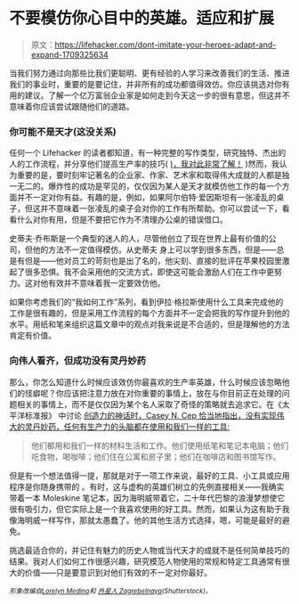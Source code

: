 # 不要模仿你心目中的英雄。适应和扩展

> 原文：<https://lifehacker.com/dont-imitate-your-heroes-adapt-and-expand-1709325634>

当我们努力通过向那些比我们更聪明、更有经验的人学习来改善我们的生活、推进我们的事业时，重要的是要记住，并非所有的成功都值得效仿。你应该挑选对你有用的建议。了解一个亿万富翁企业家是如何走到今天这一步的很有意思，但这并不意味着你应该尝试跟随他们的道路。



### 你可能不是天才(这没关系)

任何一个 Lifehacker 的读者都知道，有一种完整的写作类型，研究独特、杰出的人的工作流程，并分享他们提高生产率的技巧( [)，我对此非常了解！](http://lifehacker.com/howiwork#_ga=1.149471603.410417895.1430444016) )然而，我认为重要的是，要时刻牢记著名的企业家、作家、艺术家和取得伟大成就的人都是独一无二的。爆炸性的成功是罕见的，仅仅因为某人是天才就模仿他工作的每一个方面并不一定对你有益。有趣的是，例如，如果阿尔伯特·爱因斯坦有一张凌乱的桌子，但这并不意味着一张凌乱的桌子会对你的工作有所帮助。你可以尝试一下，看看什么对你有用，但是不要把它作为不清理办公桌的错误借口。

史蒂夫·乔布斯是一个典型的迷人的人，尽管他创立了现在世界上最有价值的公司，但他的方法不一定值得模仿。从史蒂夫 身上可以学到很多东西，但是——总是有但是——他对员工的苛刻也是出了名的，他尖刻、直接的批评在苹果校园里激起了很多恐惧。我不会采用他的交流方式，即使这可能会激励人们在工作中更努力。这对他有效并不意味着我一定要效仿他。

如果你考虑我们的“我如何工作”系列，看到伊拉·格拉斯使用什么工具来完成他的工作是很有趣的，但是采用工作流程的每个方面并不一定会把我的写作提升到他的水平。用纸和笔来组织这篇文章中的观点对我来说是不合适的，但是理解他的方法肯定有价值。

### 向伟人看齐，但成功没有灵丹妙药

那么，你怎么知道什么时候应该效仿你最喜欢的生产率英雄，什么时候应该忽略他们的怪癖呢？你应该把注意力放在对你重要的事情上，放在与你目前正在处理的问题相关的事情上，而不是仅仅因为某个名人采取了奇怪的策略就去追求它。在《太平洋标准报》 中讨论 [创造力的神话时，Casey N. Cep 恰当地指出，没有实现伟大的灵丹妙药，任何有生产力的头脑都在使用和我们一样的工具:](http://www.psmag.com/books-and-culture/myth-artists-creative-routine-79123)

> 他们都用和我们一样的材料生活和工作。他们使用纸笔和笔记本电脑；他们吃食物，喝咖啡；他们住在公寓和房子里；他们在咖啡店和图书馆写作。

但是有一个想法值得一提，那就是对于一项工作来说，最好的工具、小工具或应用程序是你随身携带的 。有时，这与虚构的英雄们树立的先例直接相关——我确实带着一本 Moleskine 笔记本，因为海明威带着它，二十年代巴黎的浪漫梦想使它很有吸引力，但它实际上是一个我喜欢使用的好工具。然而，如果认为这有助于我像海明威一样写作，那就太愚蠢了。他的其他生活方式选择，嗯，可能是最好的避免。

挑选最适合你的，并记住有魅力的历史人物或当代天才的成就不是任何简单技巧的结果。我对人们如何工作很感兴趣，研究模范人物使用的常规和特定工具通常有很大的价值——只是要意识到对他们有效的不一定对你最好。

<small>*形象改编自*</small>[<small>*Lorelyn Medina*</small>](http://www.shutterstock.com/pic-177117968/stock-vector-illustration-of-little-kids-doing-some-research-in-the-experiment-room.html?src=YEpw5TNSpokLvLEFEx0vlQ-1-69)<small>*和*</small> [<small>*外星人 Zagrebelnaya*</small>](http://www.shutterstock.com/pic-225710638/stock-vector-portrait-of-a-scientist-showing-language.html?src=A2n8tdFWuXdLZNlV8RduvA-1-33)<small>*(Shutterstock)。*</small>